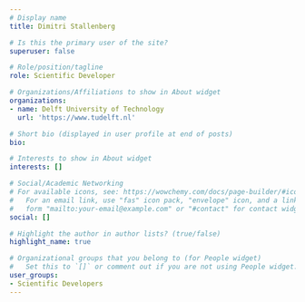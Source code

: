 ```yaml
---
# Display name
title: Dimitri Stallenberg

# Is this the primary user of the site?
superuser: false

# Role/position/tagline
role: Scientific Developer

# Organizations/Affiliations to show in About widget
organizations:
- name: Delft University of Technology
  url: 'https://www.tudelft.nl'

# Short bio (displayed in user profile at end of posts)
bio:

# Interests to show in About widget
interests: []

# Social/Academic Networking
# For available icons, see: https://wowchemy.com/docs/page-builder/#icons
#   For an email link, use "fas" icon pack, "envelope" icon, and a link in the
#   form "mailto:your-email@example.com" or "#contact" for contact widget.
social: []

# Highlight the author in author lists? (true/false)
highlight_name: true

# Organizational groups that you belong to (for People widget)
#   Set this to `[]` or comment out if you are not using People widget.
user_groups:
- Scientific Developers
---
```

